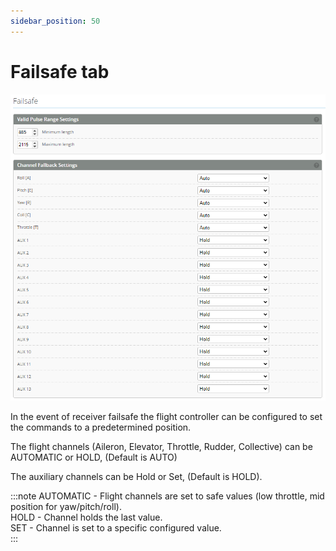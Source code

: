 ```yaml
---
sidebar_position: 50
---
```

# Failsafe tab

![Failsafe Tab](./img/failsafe-main.png)

In the event of receiver failsafe the flight controller can be configured to set the commands to a predetermined position. 

The flight channels (Aileron, Elevator, Throttle, Rudder, Collective) can be AUTOMATIC or HOLD, (Default is AUTO)  

The auxiliary channels can be Hold or Set, (Default is HOLD).  

:::note
AUTOMATIC - Flight channels are set to safe values (low throttle, mid position for yaw/pitch/roll).  
HOLD - Channel holds the last value.  
SET - Channel is set to a specific configured value.  
:::
